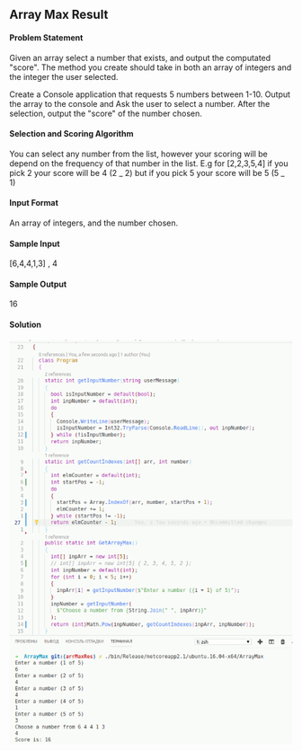 ## Array Max Result

#### Problem Statement

Given an array select a number that exists, and output the computated "score". The method you create should take in
both an array of integers and the integer the user selected.

Create a Console application that requests 5 numbers between 1-10. Output the array to the console and Ask the user to
select a number. After the selection, output the "score" of the number chosen.

#### Selection and Scoring Algorithm

You can select any number from the list, however your scoring will be depend on the frequency of that number in the list.
E.g for [2,2,3,5,4] if you pick 2 your score will be 4 (2 _ 2) but if you pick 5 your score will be 5 (5 _ 1)

#### Input Format

An array of integers, and the number chosen.

#### Sample Input

[6,4,4,1,3] , 4

#### Sample Output

16

#### Solution

![image](https://raw.githubusercontent.com/al1s/401-prework-assignments/arrMaxRes/ArrayMax/screenshot_arrMax.gif)
